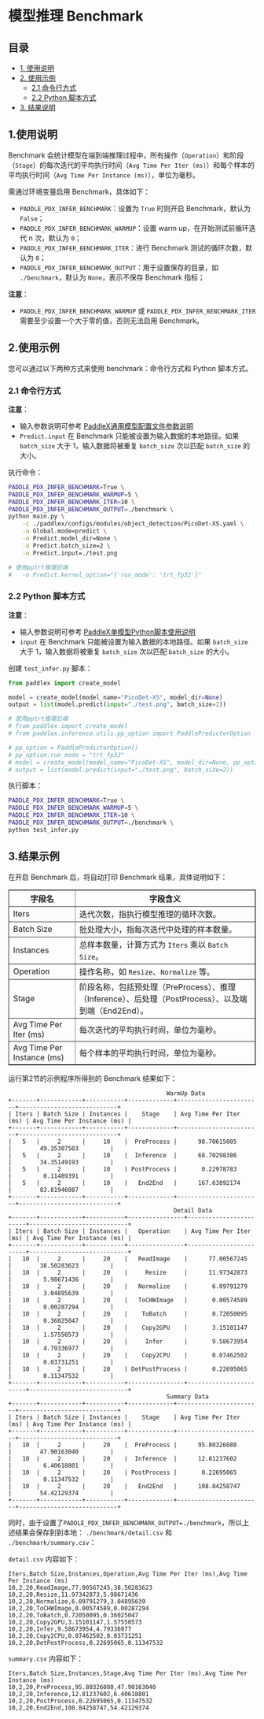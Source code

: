 # 模型推理 Benchmark

## 目录

- [1. 使用说明](#1.使用说明)
- [2. 使用示例](#2.使用示例)
  - [2.1 命令行方式](#2.1-命令行方式)
  - [2.2 Python 脚本方式](#2.2-Python-脚本方式)
- [3. 结果说明](#3.结果说明)

## 1.使用说明

Benchmark 会统计模型在端到端推理过程中，所有操作（`Operation`）和阶段（`Stage`）的每次迭代的平均执行时间（`Avg Time Per Iter (ms)`）和每个样本的平均执行时间（`Avg Time Per Instance (ms)`），单位为毫秒。

需通过环境变量启用 Benchmark，具体如下：

* `PADDLE_PDX_INFER_BENCHMARK`：设置为 `True` 时则开启 Benchmark，默认为 `False`；
* `PADDLE_PDX_INFER_BENCHMARK_WARMUP`：设置 warm up，在开始测试前循环迭代 n 次，默认为 `0`；
* `PADDLE_PDX_INFER_BENCHMARK_ITER`：进行 Benchmark 测试的循环次数，默认为 `0`；
* `PADDLE_PDX_INFER_BENCHMARK_OUTPUT`：用于设置保存的目录，如 `./benchmark`，默认为 `None`，表示不保存 Benchmark 指标；

**注意**：

* `PADDLE_PDX_INFER_BENCHMARK_WARMUP` 或 `PADDLE_PDX_INFER_BENCHMARK_ITER` 需要至少设置一个大于零的值，否则无法启用 Benchmark。

## 2.使用示例

您可以通过以下两种方式来使用 benchmark：命令行方式和 Python 脚本方式。

### 2.1 命令行方式

**注意**：

- 输入参数说明可参考 [PaddleX通用模型配置文件参数说明](./config_parameters_common.md)
- `Predict.input` 在 Benchmark 只能被设置为输入数据的本地路径。如果 `batch_size` 大于 1，输入数据将被重复 `batch_size` 次以匹配 `batch_size` 的大小。

执行命令：

```bash
PADDLE_PDX_INFER_BENCHMARK=True \
PADDLE_PDX_INFER_BENCHMARK_WARMUP=5 \
PADDLE_PDX_INFER_BENCHMARK_ITER=10 \
PADDLE_PDX_INFER_BENCHMARK_OUTPUT=./benchmark \
python main.py \
    -c ./paddlex/configs/modules/object_detection/PicoDet-XS.yaml \
    -o Global.mode=predict \
    -o Predict.model_dir=None \
    -o Predict.batch_size=2 \
    -o Predict.input=./test.png

# 使用pptrt推理后端
#   -o Predict.kernel_option="{'run_mode': 'trt_fp32'}"
```

### 2.2 Python 脚本方式

**注意**：

- 输入参数说明可参考 [PaddleX单模型Python脚本使用说明](./model_python_API.md)
- `input` 在 Benchmark 只能被设置为输入数据的本地路径。如果 `batch_size` 大于 1，输入数据将被重复 `batch_size` 次以匹配 `batch_size` 的大小。

创建 `test_infer.py` 脚本：

```python
from paddlex import create_model

model = create_model(model_name="PicoDet-XS", model_dir=None)
output = list(model.predict(input="./test.png", batch_size=2))

# 使用pptrt推理后端
# from paddlex import create_model
# from paddlex.inference.utils.pp_option import PaddlePredictorOption

# pp_option = PaddlePredictorOption()
# pp_option.run_mode = "trt_fp32"
# model = create_model(model_name="PicoDet-XS", model_dir=None, pp_option=pp_option)
# output = list(model.predict(input="./test.png", batch_size=2))
```

执行脚本：

```bash
PADDLE_PDX_INFER_BENCHMARK=True \
PADDLE_PDX_INFER_BENCHMARK_WARMUP=5 \
PADDLE_PDX_INFER_BENCHMARK_ITER=10 \
PADDLE_PDX_INFER_BENCHMARK_OUTPUT=./benchmark \
python test_infer.py
```

## 3.结果示例

在开启 Benchmark 后，将自动打印 Benchmark 结果，具体说明如下：

<table border="1">
    <thead>
        <tr>
            <th>字段名</th>
            <th>字段含义</th>
        </tr>
    </thead>
    <tbody>
        <tr>
            <td>Iters</td>
            <td>迭代次数，指执行模型推理的循环次数。</td>
        </tr>
        <tr>
            <td>Batch Size</td>
            <td>批处理大小，指每次迭代中处理的样本数量。</td>
        </tr>
        <tr>
            <td>Instances</td>
            <td>总样本数量，计算方式为 <code>Iters</code> 乘以 <code>Batch Size</code>。</td>
        </tr>
        <tr>
            <td>Operation</td>
            <td>操作名称，如 <code>Resize</code>、<code>Normalize</code> 等。</td>
        </tr>
        <tr>
            <td>Stage</td>
            <td>阶段名称，包括预处理（PreProcess）、推理（Inference）、后处理（PostProcess）、以及端到端（End2End）。</td>
        </tr>
        <tr>
            <td>Avg Time Per Iter (ms)</td>
            <td>每次迭代的平均执行时间，单位为毫秒。</td>
        </tr>
        <tr>
            <td>Avg Time Per Instance (ms)</td>
            <td>每个样本的平均执行时间，单位为毫秒。</td>
        </tr>
    </tbody>
</table>

运行第2节的示例程序所得到的 Benchmark 结果如下：

```
                                             WarmUp Data
+-------+------------+-----------+-------------+------------------------+----------------------------+
| Iters | Batch Size | Instances |    Stage    | Avg Time Per Iter (ms) | Avg Time Per Instance (ms) |
+-------+------------+-----------+-------------+------------------------+----------------------------+
|   5   |     2      |     10    |  PreProcess |      98.70615005       |        49.35307503         |
|   5   |     2      |     10    |  Inference  |      68.70298386       |        34.35149193         |
|   5   |     2      |     10    | PostProcess |       0.22978783       |         0.11489391         |
|   5   |     2      |     10    |   End2End   |      167.63892174      |        83.81946087         |
+-------+------------+-----------+-------------+------------------------+----------------------------+
                                               Detail Data
+-------+------------+-----------+----------------+------------------------+----------------------------+
| Iters | Batch Size | Instances |   Operation    | Avg Time Per Iter (ms) | Avg Time Per Instance (ms) |
+-------+------------+-----------+----------------+------------------------+----------------------------+
|   10  |     2      |     20    |   ReadImage    |      77.00567245       |        38.50283623         |
|   10  |     2      |     20    |     Resize     |      11.97342873       |         5.98671436         |
|   10  |     2      |     20    |   Normalize    |       6.09791279       |         3.04895639         |
|   10  |     2      |     20    |   ToCHWImage   |       0.00574589       |         0.00287294         |
|   10  |     2      |     20    |    ToBatch     |       0.72050095       |         0.36025047         |
|   10  |     2      |     20    |    Copy2GPU    |       3.15101147       |         1.57550573         |
|   10  |     2      |     20    |     Infer      |       9.58673954       |         4.79336977         |
|   10  |     2      |     20    |    Copy2CPU    |       0.07462502       |         0.03731251         |
|   10  |     2      |     20    | DetPostProcess |       0.22695065       |         0.11347532         |
+-------+------------+-----------+----------------+------------------------+----------------------------+
                                             Summary Data
+-------+------------+-----------+-------------+------------------------+----------------------------+
| Iters | Batch Size | Instances |    Stage    | Avg Time Per Iter (ms) | Avg Time Per Instance (ms) |
+-------+------------+-----------+-------------+------------------------+----------------------------+
|   10  |     2      |     20    |  PreProcess |      95.80326080       |        47.90163040         |
|   10  |     2      |     20    |  Inference  |      12.81237602       |         6.40618801         |
|   10  |     2      |     20    | PostProcess |       0.22695065       |         0.11347532         |
|   10  |     2      |     20    |   End2End   |      108.84258747      |        54.42129374         |
+-------+------------+-----------+-------------+------------------------+----------------------------+
```

同时，由于设置了`PADDLE_PDX_INFER_BENCHMARK_OUTPUT=./benchmark`，所以上述结果会保存到到本地： `./benchmark/detail.csv` 和 `./benchmark/summary.csv`：

`detail.csv` 内容如下：

```csv
Iters,Batch Size,Instances,Operation,Avg Time Per Iter (ms),Avg Time Per Instance (ms)
10,2,20,ReadImage,77.00567245,38.50283623
10,2,20,Resize,11.97342873,5.98671436
10,2,20,Normalize,6.09791279,3.04895639
10,2,20,ToCHWImage,0.00574589,0.00287294
10,2,20,ToBatch,0.72050095,0.36025047
10,2,20,Copy2GPU,3.15101147,1.57550573
10,2,20,Infer,9.58673954,4.79336977
10,2,20,Copy2CPU,0.07462502,0.03731251
10,2,20,DetPostProcess,0.22695065,0.11347532
```

`summary.csv` 内容如下：

```csv
Iters,Batch Size,Instances,Stage,Avg Time Per Iter (ms),Avg Time Per Instance (ms)
10,2,20,PreProcess,95.80326080,47.90163040
10,2,20,Inference,12.81237602,6.40618801
10,2,20,PostProcess,0.22695065,0.11347532
10,2,20,End2End,108.84258747,54.42129374
```
